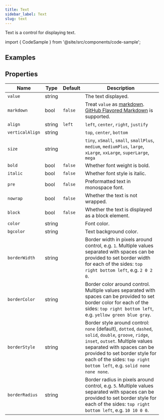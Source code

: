 ```yaml
---
title: Text
sidebar_label: Text
slug: text
---
```


Text is a control for displaying text.

import { CodeSample } from '@site/src/components/code-sample';

## Examples

<CodeSample src="https://python-text-example.pgletio.repl.co" height="1050px"
    python="https://github.com/pglet/examples/blob/main/python/controls/text_control.py"
    bash="https://github.com/pglet/examples/blob/main/bash/controls/text.sh"
    />

## Properties

| Name      | Type    | Default | Description |
| --------- | ------- | ------- | ----------- |
| `value`   | string  |         | The text displayed. |
| `markdown` | bool  | `false` | Treat `value` as [markdown](https://remarkjs.github.io/react-markdown/). [GitHub Flavored Markdown](https://github.github.com/gfm/) is supported. |
| `align`   | string  | `left`  | `left`, `center`, `right`, `justify`  |
| `verticalAlign`   | string  |   | `top`, `center`, `bottom`  |
| `size`    | string  |         | `tiny`, `xSmall`, `small`, `smallPlus`, `medium`, `mediumPlus`, `large`, `xLarge`, `xxLarge`, `superLarge`, `mega`  |
| `bold`    | bool    | `false` | Whether font weight is bold. |
| `italic`  | bool    | `false` | Whether font style is italic. |
| `pre`     | bool    | `false` | Preformatted text in monospace font. |
| `nowrap`  | bool    | `false` | Whether the text is not wrapped. |
| `block`   | bool    | `false` | Whether the text is displayed as a block element. |
| `color`   | string  |         | Font color. |
| `bgcolor` | string  |         | Text background color. |
| `borderWidth`  | string   |          | Border width in pixels around control, e.g. `1`. Multiple values separated with spaces can be provided to set border width for each of the sides: `top right bottom left`, e.g. `2 0 2 0`. |
| `borderColor`  | string   |          | Border color around control. Multiple values separated with spaces can be provided to set border color for each of the sides: `top right bottom left`, e.g. `yellow green blue gray`. |
| `borderStyle`  | string   |          | Border style around control: `none` (default), `dotted`, `dashed`, `solid`, `double`, `groove`, `ridge`, `inset`, `outset`. Multiple values separated with spaces can be provided to set border style for each of the sides: `top right bottom left`, e.g. `solid none none none`. |
| `borderRadius` | string   |          | Border radius in pixels around control, e.g. `5`. Multiple values separated with spaces can be provided to set border style for each of the sides: `top right bottom left`, e.g. `10 10 0 0`. |
